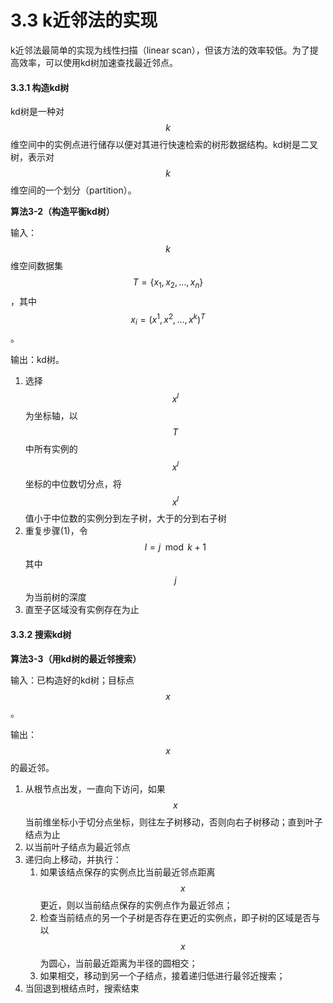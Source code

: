 # 3.3 k近邻法的实现

k近邻法最简单的实现为线性扫描（linear scan），但该方法的效率较低。为了提高效率，可以使用kd树加速查找最近邻点。

#### 3.3.1 构造kd树

kd树是一种对 $$k$$ 维空间中的实例点进行储存以便对其进行快速检索的树形数据结构。kd树是二叉树，表示对 $$k$$ 维空间的一个划分（partition）。

**算法3-2（构造平衡kd树）**

输入： $$k$$ 维空间数据集 $$T = \{x_1, x_2, \dots, x_n\}$$ ，其中 $$x_i = (x^1, x^2, \dots, x^k)^T$$ 。

输出：kd树。

1. 选择 $$x^l$$ 为坐标轴，以 $$T$$ 中所有实例的 $$x^l$$ 坐标的中位数切分点，将 $$x^l$$ 值小于中位数的实例分到左子树，大于的分到右子树
2. 重复步骤\(1\)，令 $$l = j \mod k + 1$$ 其中 $$j$$ 为当前树的深度
3. 直至子区域没有实例存在为止

#### 3.3.2 搜索kd树

**算法3-3（用kd树的最近邻搜索）**

输入：已构造好的kd树；目标点 $$x$$ 。

输出： $$x$$ 的最近邻。

1. 从根节点出发，一直向下访问，如果 $$x$$ 当前维坐标小于切分点坐标，则往左子树移动，否则向右子树移动；直到叶子结点为止
2. 以当前叶子结点为最近邻点
3. 递归向上移动，并执行：
   1. 如果该结点保存的实例点比当前最近邻点距离 $$x$$ 更近，则以当前结点保存的实例点作为最近邻点；
   2. 检查当前结点的另一个子树是否存在更近的实例点，即子树的区域是否与以 $$x$$ 为圆心，当前最近距离为半径的圆相交；
   3. 如果相交，移动到另一个子结点，接着递归低进行最邻近搜索；
4. 当回退到根结点时，搜索结束

